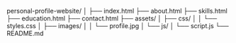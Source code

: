 personal-profile-website/
│
├── index.html
├── about.html
├── skills.html
├── education.html
├── contact.html
├── assets/
│   ├── css/
│   │   └── styles.css
│   ├── images/
│   │   └── profile.jpg
│   └── js/
│       └── script.js
└── README.md
